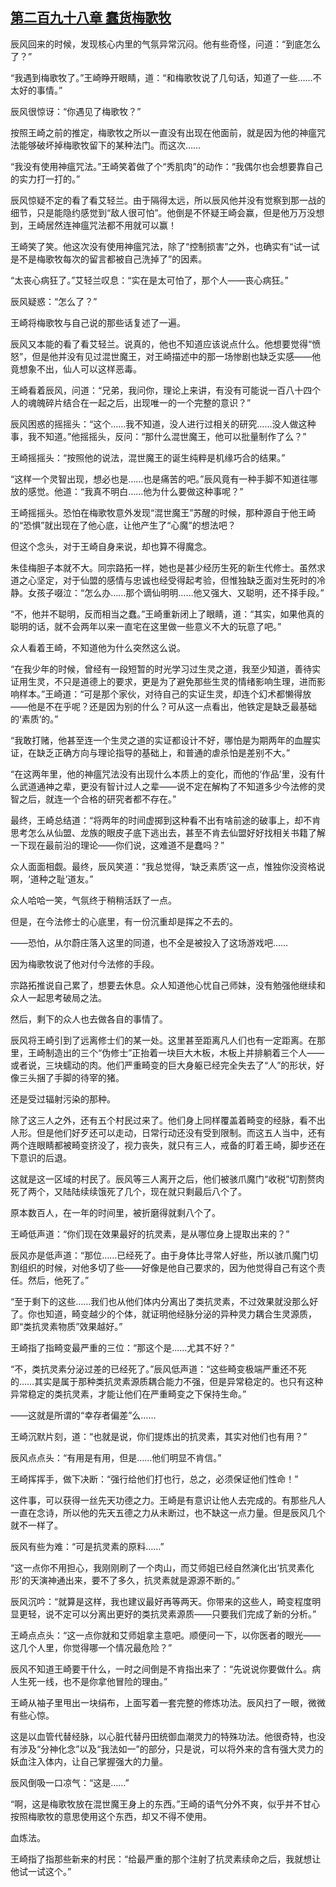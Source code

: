 ## [第二百九十八章 蠢货梅歌牧](https://www.xxbiquge.com/11_11207/9184670.html)


  辰风回来的时候，发现核心内里的气氛异常沉闷。他有些奇怪，问道：“到底怎么了？”

  “我遇到梅歌牧了。”王崎睁开眼睛，道：“和梅歌牧说了几句话，知道了一些……不太好的事情。”

  辰风很惊讶：“你遇见了梅歌牧？”

  按照王崎之前的推定，梅歌牧之所以一直没有出现在他面前，就是因为他的神瘟咒法能够破坏掉梅歌牧留下的某种法门。而这次……

  “我没有使用神瘟咒法。”王崎笑着做了个“秀肌肉”的动作：“我偶尔也会想要靠自己的实力打一打的。”

  辰风惊疑不定的看了看艾轻兰。由于隔得太远，所以辰风他并没有觉察到那一战的细节，只是能隐约感觉到“敌人很可怕”。他倒是不怀疑王崎会赢，但是他万万没想到，王崎居然连神瘟咒法都不用就可以赢！

  王崎笑了笑。他这次没有使用神瘟咒法，除了“控制损害”之外，也确实有“试一试是不是梅歌牧每次的留言都被自己洗掉了”的因素。

  “太丧心病狂了。”艾轻兰叹息：“实在是太可怕了，那个人——丧心病狂。”

  辰风疑惑：“怎么了？”

  王崎将梅歌牧与自己说的那些话复述了一遍。

  辰风又本能的看了看艾轻兰。说真的，他也不知道应该说点什么。他想要觉得“愤怒”，但是他并没有见过混世魔王，对王崎描述中的那一场惨剧也缺乏实感——他竟想象不出，仙人可以这样恶毒。

  王崎看着辰风，问道：“兄弟，我问你，理论上来讲，有没有可能说一百八十四个人的魂魄碎片结合在一起之后，出现唯一的一个完整的意识？”

  辰风困惑的摇摇头：“这个……我不知道，没人进行过相关的研究……没人做这种事，我不知道。”他摇摇头，反问：“那什么混世魔王，他可以批量制作了么？”

  王崎摇摇头：“按照他的说法，混世魔王的诞生纯粹是机缘巧合的结果。”

  “这样一个灵智出现，想必也是……也是痛苦的吧。”辰风竟有一种手脚不知道往哪放的感觉。他道：“我真不明白……他为什么要做这种事呢？”

  王崎摇摇头。恐怕在梅歌牧意外发现“混世魔王”苏醒的时候，那种源自于他王崎的“恐惧”就出现在了他心底，让他产生了“心魔”的想法吧？

  但这个念头，对于王崎自身来说，却也算不得魔念。

  朱佳梅胆子本就不大。同宗路拓一样，她也是甚少经历生死的新生代修士。虽然求道之心坚定，对于仙盟的感情与忠诚也经受得起考验，但惟独缺乏面对生死时的冷静。女孩子啜泣：“怎么办……那个谪仙明明……他又强大、又聪明，还不择手段。”

  “不，他并不聪明，反而相当之蠢。”王崎重新闭上了眼睛，道：“其实，如果他真的聪明的话，就不会两年以来一直宅在这里做一些意义不大的玩意了吧。”

  众人看着王崎，不知道他为什么突然这么说。

  “在我少年的时候，曾经有一段短暂的时光学习过生灵之道，我至少知道，善待实证用生灵，不只是道德上的要求，更是为了避免那些生灵的情绪影响生理，进而影响样本。”王崎道：“可是那个家伙，对待自己的实证生灵，却连个幻术都懒得放——他是不在乎呢？还是因为别的什么？可从这一点看出，他铁定是缺乏最基础的‘素质’的。”

  “我敢打赌，他甚至连一个生灵之道的实证都设计不好，哪怕是为期两年的血腥实证，在缺乏正确方向与理论指导的基础上，和普通的虐杀怕是差别不大。”

  “在这两年里，他的神瘟咒法没有出现什么本质上的变化，而他的‘作品’里，没有什么武道通神之辈，更没有智计过人之辈——说不定在解构了不知道多少今法修的灵智之后，就连一个合格的研究者都不存在。”

  最终，王崎总结道：“将两年的时间虚掷到这种看不出有啥前途的破事上，却不肯思考怎么从仙盟、龙族的眼皮子底下逃出去，甚至不肯去仙盟好好找相关书籍了解一下现在最前沿的理论——你们说，这难道不是蠢吗？”

  众人面面相觑。最终，辰风笑道：“我总觉得，‘缺乏素质’这一点，惟独你没资格说啊，‘道种之耻’道友。”

  众人哈哈一笑，气氛终于稍稍活跃了一点。

  但是，在今法修士的心底里，有一份沉重却是挥之不去的。

  ——恐怕，从尔蔚庄落入这里的同道，也不全是被投入了这场游戏吧……

  因为梅歌牧说了他对付今法修的手段。

  宗路拓推说自己累了，想要去休息。众人知道他心忧自己师妹，没有勉强他继续和众人一起思考破局之法。

  然后，剩下的众人也去做各自的事情了。

  辰风将王崎引到了远离修士们的某一处。这里甚至距离凡人们也有一定距离。在那里，王崎制造出的三个“伪修士”正抬着一块巨大木板，木板上并排躺着三个人——或者说，三块蠕动的肉。他们严重畸变的巨大身躯已经完全失去了“人”的形状，好像三头捆了手脚的待宰的猪。

  还是受过辐射污染的那种。

  除了这三人之外，还有五个村民过来了。他们身上同样覆盖着畸变的经脉，看不出人形。但是他们好歹还可以走动，日常行动还没有受到限制。而这五人当中，还有两个连眼睛都被畸变挤没了，视力丧失，就只有三人，戒备的盯着王崎，脚步还在下意识的后退。

  这就是这一区域的村民了。辰风等三人离开之后，他们被骇爪魔门“收税”切割赘肉死了两个，又陆陆续续饿死了几个，现在就只剩最后八个了。

  原本数百人，在一年的时间里，被折磨得就剩八个了。

  王崎低声道：“你们现在效果最好的抗灵素，是从哪位身上提取出来的？”

  辰风亦是低声道：“那位……已经死了。由于身体比寻常人好些，所以骇爪魔门切割组织的时候，对他多切了些——好像是他自己要求的，因为他觉得自己有这个责任。然后，他死了。”

  “至于剩下的这些……我们也从他们体内分离出了类抗灵素，不过效果就没那么好了。你也知道，畸变越少的个体，就证明他经脉分泌的异种灵力耦合生灵源质，即“类抗灵素物质”效果越好。”

  王崎指了指畸变最严重的三位：“那这个是……尤其不好？”

  “不，类抗灵素分泌过差的已经死了。”辰风低声道：“这些畸变极端严重还不死的……其实是属于那种类抗灵素源质耦合能力不强，但是异常稳定的。也只有这种异常稳定的类抗灵素，才能让他们在严重畸变之下保持生命。”

  ——这就是所谓的“幸存者偏差”么……

  王崎沉默片刻，道：“也就是说，你们提炼出的抗灵素，其实对他们也有用？”

  辰风点点头：“有用是有用，但是……他们明显不肯信。”

  王崎挥挥手，做下决断：“强行给他们打也行，总之，必须保证他们性命！”

  这件事，可以获得一丝先天功德之力。王崎是有意识让他人去完成的。有那些凡人一直在念诗，所以他的先天五德之力从未断过，也不缺这一点力量。但是辰风几个就不一样了。

  辰风有些为难：“可是抗灵素的原料……”

  “这一点你不用担心，我刚刚刷了一个肉山，而艾师姐已经自然演化出‘抗灵素化形’的天演神通出来，要不了多久，抗灵素就是源源不断的。”

  辰风沉吟：“就算是这样，我也建议最好再等两天。你带来的这些人，畸变程度明显更轻，说不定可以分离出更好的类抗灵素源质——只要我们完成了新的分析。”

  王崎点点头：“这一点你就和艾师姐拿主意吧。顺便问一下，以你医者的眼光——这几个人里，你觉得哪一个情况最危险？”

  辰风不知道王崎要干什么，一时之间倒是不肯指出来了：“先说说你要做什么。病人生死一线，也不是你拿他冒险的理由。”

  王崎从袖子里甩出一块绢布，上面写着一套完整的修炼功法。辰风扫了一眼，微微有些心惊。

  这是以血管代替经脉，以心脏代替丹田统御血潮灵力的特殊功法。他很奇特，也没有涉及“分神化念”以及“我法如一”的部分，只是说，可以将外来的含有强大灵力的妖血注入体内，让自己掌握强大的力量。

  辰风倒吸一口凉气：“这是……”

  “啊，这是梅歌牧放在混世魔王身上的东西。”王崎的语气分外不爽，似乎并不甘心按照梅歌牧的意思使用这个东西，却又不得不使用。

  血炼法。

  王崎指了指那些新来的村民：“给最严重的那个注射了抗灵素续命之后，我就想让他试一试这个。”
